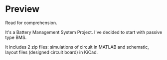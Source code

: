 # Preview
Read for comprehension.

It's a Battery Management System Project. I've decided to start with passive type BMS.

It includes 2 zip files: simulations of circuit in MATLAB and schematic, layout files (designed circuit board) in KiCad.
